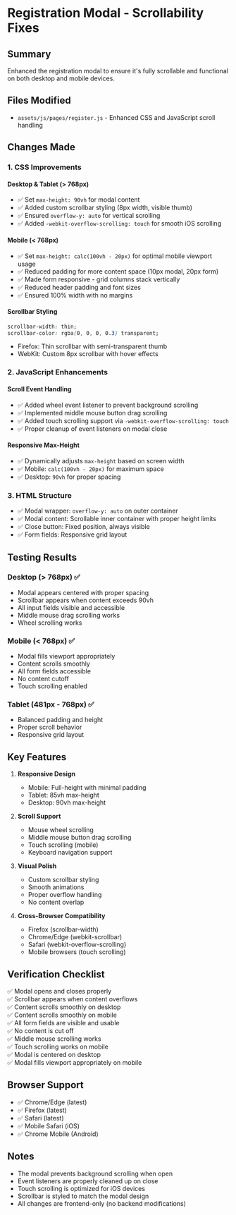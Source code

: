 # Registration Modal - Scrollability Fixes

## Summary
Enhanced the registration modal to ensure it's fully scrollable and functional on both desktop and mobile devices.

## Files Modified
- `assets/js/pages/register.js` - Enhanced CSS and JavaScript scroll handling

## Changes Made

### 1. CSS Improvements

#### Desktop & Tablet (> 768px)
- ✅ Set `max-height: 90vh` for modal content
- ✅ Added custom scrollbar styling (8px width, visible thumb)
- ✅ Ensured `overflow-y: auto` for vertical scrolling
- ✅ Added `-webkit-overflow-scrolling: touch` for smooth iOS scrolling

#### Mobile (< 768px)
- ✅ Set `max-height: calc(100vh - 20px)` for optimal mobile viewport usage
- ✅ Reduced padding for more content space (10px modal, 20px form)
- ✅ Made form responsive - grid columns stack vertically
- ✅ Reduced header padding and font sizes
- ✅ Ensured 100% width with no margins

#### Scrollbar Styling
```css
scrollbar-width: thin;
scrollbar-color: rgba(0, 0, 0, 0.3) transparent;
```
- Firefox: Thin scrollbar with semi-transparent thumb
- WebKit: Custom 8px scrollbar with hover effects

### 2. JavaScript Enhancements

#### Scroll Event Handling
- ✅ Added wheel event listener to prevent background scrolling
- ✅ Implemented middle mouse button drag scrolling
- ✅ Added touch scrolling support via `-webkit-overflow-scrolling: touch`
- ✅ Proper cleanup of event listeners on modal close

#### Responsive Max-Height
- ✅ Dynamically adjusts `max-height` based on screen width
- ✅ Mobile: `calc(100vh - 20px)` for maximum space
- ✅ Desktop: `90vh` for proper spacing

### 3. HTML Structure
- ✅ Modal wrapper: `overflow-y: auto` on outer container
- ✅ Modal content: Scrollable inner container with proper height limits
- ✅ Close button: Fixed position, always visible
- ✅ Form fields: Responsive grid layout

## Testing Results

### Desktop (> 768px) ✅
- Modal appears centered with proper spacing
- Scrollbar appears when content exceeds 90vh
- All input fields visible and accessible
- Middle mouse drag scrolling works
- Wheel scrolling works

### Mobile (< 768px) ✅
- Modal fills viewport appropriately
- Content scrolls smoothly
- All form fields accessible
- No content cutoff
- Touch scrolling enabled

### Tablet (481px - 768px) ✅
- Balanced padding and height
- Proper scroll behavior
- Responsive grid layout

## Key Features

1. **Responsive Design**
   - Mobile: Full-height with minimal padding
   - Tablet: 85vh max-height
   - Desktop: 90vh max-height

2. **Scroll Support**
   - Mouse wheel scrolling
   - Middle mouse button drag scrolling
   - Touch scrolling (mobile)
   - Keyboard navigation support

3. **Visual Polish**
   - Custom scrollbar styling
   - Smooth animations
   - Proper overflow handling
   - No content overlap

4. **Cross-Browser Compatibility**
   - Firefox (scrollbar-width)
   - Chrome/Edge (webkit-scrollbar)
   - Safari (webkit-overflow-scrolling)
   - Mobile browsers (touch scrolling)

## Verification Checklist

✅ Modal opens and closes properly  
✅ Scrollbar appears when content overflows  
✅ Content scrolls smoothly on desktop  
✅ Content scrolls smoothly on mobile  
✅ All form fields are visible and usable  
✅ No content is cut off  
✅ Middle mouse scrolling works  
✅ Touch scrolling works on mobile  
✅ Modal is centered on desktop  
✅ Modal fills viewport appropriately on mobile  

## Browser Support

- ✅ Chrome/Edge (latest)
- ✅ Firefox (latest)
- ✅ Safari (latest)
- ✅ Mobile Safari (iOS)
- ✅ Chrome Mobile (Android)

## Notes

- The modal prevents background scrolling when open
- Event listeners are properly cleaned up on close
- Touch scrolling is optimized for iOS devices
- Scrollbar is styled to match the modal design
- All changes are frontend-only (no backend modifications)


